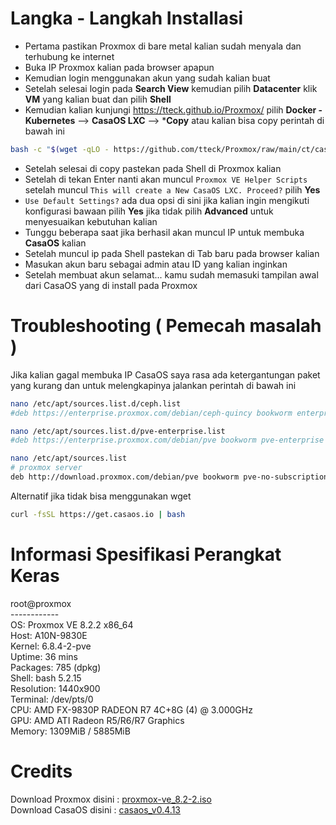 # Langka - Langkah Installasi

- Pertama pastikan Proxmox di bare metal kalian sudah menyala dan terhubung ke internet </br>
- Buka IP Proxmox kalian pada browser apapun </br>
- Kemudian login menggunakan akun yang sudah kalian buat </br>
- Setelah selesai login pada **Search View** kemudian pilih **Datacenter** klik **VM** yang kalian buat dan pilih **Shell** </br>
- Kemudian kalian kunjungi https://tteck.github.io/Proxmox/ pilih **Docker - Kubernetes** --> **CasaOS LXC** --> ***Copy** atau kalian bisa copy perintah di bawah ini </br>
```bash
bash -c "$(wget -qLO - https://github.com/tteck/Proxmox/raw/main/ct/casaos.sh)"
```
- Setelah selesai di copy pastekan pada Shell di Proxmox kalian </br>
- Setelah di tekan Enter nanti akan muncul `Proxmox VE Helper Scripts` setelah muncul `This will create a New CasaOS LXC. Proceed?` pilih **Yes** </br>
- `Use Default Settings?` ada dua opsi di sini jika kalian ingin mengikuti konfigurasi bawaan pilih **Yes** jika tidak pilih **Advanced** untuk menyesuaikan kebutuhan kalian </br>
- Tunggu beberapa saat jika berhasil akan muncul IP untuk membuka **CasaOS** kalian </br>
- Setelah muncul ip pada Shell pastekan di Tab baru pada browser kalian </br>
- Masukan akun baru sebagai admin atau ID yang kalian inginkan </br>
- Setelah membuat akun selamat... kamu sudah memasuki tampilan awal dari CasaOS yang di install pada Proxmox </br>

# Troubleshooting ( Pemecah masalah )
Jika kalian gagal membuka IP CasaOS saya rasa ada ketergantungan paket yang kurang dan untuk melengkapinya jalankan perintah di bawah ini </br>
```bash 
nano /etc/apt/sources.list.d/ceph.list
#deb https://enterprise.proxmox.com/debian/ceph-quincy bookworm enterprise (beri # pada ujung repositori) 
```
```bash
nano /etc/apt/sources.list.d/pve-enterprise.list
#deb https://enterprise.proxmox.com/debian/pve bookworm pve-enterprise (beri # pada ujung repositori) 
```
```bash
nano /etc/apt/sources.list
# proxmox server
deb http://download.proxmox.com/debian/pve bookworm pve-no-subscription
```
Alternatif jika tidak bisa menggunakan wget
```bash
curl -fsSL https://get.casaos.io | bash
```

# Informasi Spesifikasi Perangkat Keras

root@proxmox </br>
------------ </br>
OS: Proxmox VE 8.2.2 x86_64 </br>
Host: A10N-9830E </br>
Kernel: 6.8.4-2-pve </br>
Uptime: 36 mins </br>
Packages: 785 (dpkg) </br>
Shell: bash 5.2.15 </br>
Resolution: 1440x900 </br>
Terminal: /dev/pts/0 </br>
CPU: AMD FX-9830P RADEON R7 4C+8G (4) @ 3.000GHz </br>
GPU: AMD ATI Radeon R5/R6/R7 Graphics </br>
Memory: 1309MiB / 5885MiB </br>

# Credits
Download Proxmox disini : [proxmox-ve_8.2-2.iso](https://www.proxmox.com/en/downloads/proxmox-virtual-environment/iso) </br>
Download CasaOS disini : [casaos_v0.4.13](https://github.com/IceWhaleTech/CasaOS/releases/tag/v0.4.13) </br>
